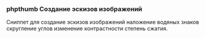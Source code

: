 
<meta http-equiv="Content-Type" content="text/html; charset=utf-8">
<h3>phpthumb Создание эскизов изображений</h3>
Сниппет для создание эскизов изображений наложение водяных знаков скругление углов изменение контрастности степень сжатия.
